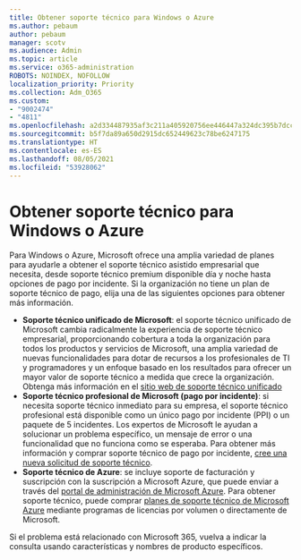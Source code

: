 ```yaml
---
title: Obtener soporte técnico para Windows o Azure
ms.author: pebaum
author: pebaum
manager: scotv
ms.audience: Admin
ms.topic: article
ms.service: o365-administration
ROBOTS: NOINDEX, NOFOLLOW
localization_priority: Priority
ms.collection: Adm_O365
ms.custom:
- "9002474"
- "4811"
ms.openlocfilehash: a2d334487935af3c211a405920756ee446447a324dc395b7dcca253675ca9088
ms.sourcegitcommit: b5f7da89a650d2915dc652449623c78be6247175
ms.translationtype: HT
ms.contentlocale: es-ES
ms.lasthandoff: 08/05/2021
ms.locfileid: "53928062"
---
```

# <a name="get-support-for-windows-or-azure"></a>Obtener soporte técnico para Windows o Azure

Para Windows o Azure, Microsoft ofrece una amplia variedad de planes para ayudarle a obtener el soporte técnico asistido empresarial que necesita, desde soporte técnico premium disponible día y noche hasta opciones de pago por incidente. Si la organización no tiene un plan de soporte técnico de pago, elija una de las siguientes opciones para obtener más información.

- **Soporte técnico unificado de Microsoft**: el soporte técnico unificado de Microsoft cambia radicalmente la experiencia de soporte técnico empresarial, proporcionando cobertura a toda la organización para todos los productos y servicios de Microsoft, una amplia variedad de nuevas funcionalidades para dotar de recursos a los profesionales de TI y programadores y un enfoque basado en los resultados para ofrecer un mayor valor de soporte técnico a medida que crece la organización. Obtenga más información en el [sitio web de soporte técnico unificado](https://aka.ms/unified-support)
- **Soporte técnico profesional de Microsoft (pago por incidente)**: si necesita soporte técnico inmediato para su empresa, el soporte técnico profesional está disponible como un único pago por incidente (PPI) o un paquete de 5 incidentes. Los expertos de Microsoft le ayudan a solucionar un problema específico, un mensaje de error o una funcionalidad que no funciona como se esperaba. Para obtener más información y comprar soporte técnico de pago por incidente, [cree una nueva solicitud de soporte técnico](https://support.microsoft.com/supportforbusiness/productselection).
- **Soporte técnico de Azure**: se incluye soporte de facturación y suscripción con la suscripción a Microsoft Azure, que puede enviar a través del [portal de administración de Microsoft Azure](https://portal.azure.com/). Para obtener soporte técnico, puede comprar [planes de soporte técnico de Microsoft Azure](https://azure.microsoft.com/support/plans/) mediante programas de licencias por volumen o directamente de Microsoft.

Si el problema está relacionado con Microsoft 365, vuelva a indicar la consulta usando características y nombres de producto específicos.
